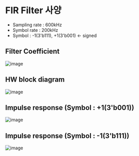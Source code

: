 # FIR Filter 사양
- Sampling rate : 600kHz
- Symbol rate : 200kHz
- Symbol : -1(3'b111), +1(3'b001) <- signed


## Filter Coefficient
![image](https://github.com/user-attachments/assets/bcca28e3-9199-4a05-8f0d-ab3e49865f78)

## HW block diagram 
![image](https://github.com/user-attachments/assets/f39595dd-bed0-4edf-a2ce-267dec99f269)


## Impulse response (Symbol : +1(3'b001)) 
  ![image](https://github.com/user-attachments/assets/8324b042-6e2d-44ae-a0ed-e9a035dc6b7f)

## Impulse response (Symbol : -1(3'b111))
![image](https://github.com/user-attachments/assets/d3933560-60d0-4a98-a128-096fea1c21b4)
